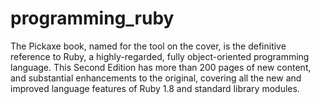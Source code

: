 # programming_ruby
The Pickaxe book, named for the tool on the cover, is the definitive reference to Ruby, a highly-regarded,
fully object-oriented programming language. This Second Edition has more than 200 pages of new content, and 
substantial enhancements to the original, covering all the new and improved language features of Ruby 1.8 
and standard library modules.

